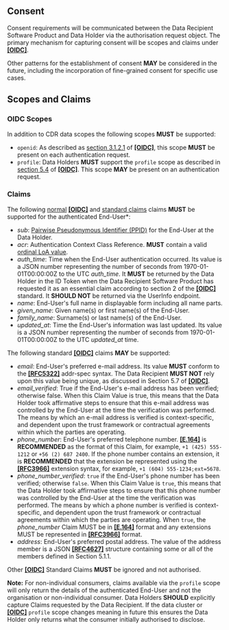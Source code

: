 ## Consent
Consent requirements will be communicated between the Data Recipient Software Product and Data Holder via the authorisation request object. The primary mechanism for capturing consent will be scopes and claims under **[[OIDC]](#nref-OIDC)**.

Other patterns for the establishment of consent **MAY** be considered in the future, including the incorporation of fine-grained consent for specific use cases.

## Scopes and Claims

### OIDC Scopes
In addition to CDR data scopes the following scopes **MUST** be supported:

- `openid`: As described as [section 3.1.2.1](https://openid.net/specs/openid-connect-core-1_0.html#AuthRequest) of **[[OIDC]](#nref-OIDC)**, this scope **MUST** be present on each authentication request.
- `profile`: Data Holders **MUST** support the `profile` scope as described in [section 5.4](https://openid.net/specs/openid-connect-core-1_0.html#ScopeClaims) of **[[OIDC]](#nref-OIDC)**. This scope **MAY** be present on an authentication request.

### Claims



The following [normal](https://openid.net/specs/openid-connect-core-1_0.html#NormalClaims) **[[OIDC]](#nref-OIDC)** and [standard claims](https://openid.net/specs/openid-connect-core-1_0.html#StandardClaims) claims **MUST** be supported for the authenticated End-User*:

- _sub_: [Pairwise Pseudonymous Identifier (PPID)](#identifiers-and-subject-types) for the End-User at the Data Holder.
- _acr_: Authentication Context Class Reference. **MUST** contain a valid [ordinal LoA value](#ordinal-loa).
- _auth_time_: Time when the End-User authentication occurred. Its value is a JSON number representing the number of seconds from 1970-01-01T00:00:00Z to the UTC _auth_time_. It **MUST** be returned by the Data Holder in the ID Token when the Data Recipient Software Product has requested it as an essential claim according to section 2 of the **[[OIDC]](#nref-OIDC)** standard. It **SHOULD NOT** be returned via the UserInfo endpoint.
- _name_: End-User's full name in displayable form including all name parts.
- _given_name_: Given name(s) or first name(s) of the End-User.
- _family_name_: Surname(s) or last name(s) of the End-User.
- _updated_at_: Time the End-User's information was last updated. Its value is a JSON number representing the number of seconds from 1970-01-01T00:00:00Z to the UTC _updated_at_ time.



The following standard **[[OIDC]](#nref-OIDC)** claims **MAY** be supported:

- _email_: End-User's preferred e-mail address. Its value **MUST** conform to the **[[RFC5322]](#nref-RFC5322)** addr-spec syntax. The Data Recipient **MUST NOT** rely upon this value being unique, as discussed in Section 5.7 of **[[OIDC]](#nref-OIDC)**. 
- _email_verified_: True if the End-User's e-mail address has been verified; otherwise false. When this Claim Value is true, this means that the Data Holder took affirmative steps to ensure that this e-mail address was controlled by the End-User at the time the verification was performed. The means by which an e-mail address is verified is context-specific, and dependent upon the trust framework or contractual agreements within which the parties are operating. 
- _phone_number_: End-User's preferred telephone number. **[[E.164]](#iref-E-164)** is **RECOMMENDED** as the format of this Claim, for example, `+1 (425) 555-1212` or `+56 (2) 687 2400`. If the phone number contains an extension, it is **RECOMMENDED** that the extension be represented using the **[[RFC3966]](#iref-RFC3966)** extension syntax, for example, `+1 (604) 555-1234;ext=5678`. 
- _phone_number_verified_: `true` if the End-User's phone number has been verified; otherwise `false`. When this Claim Value is `true`, this means that the Data Holder took affirmative steps to ensure that this phone number was controlled by the End-User at the time the verification was performed. The means by which a phone number is verified is context-specific, and dependent upon the trust framework or contractual agreements within which the parties are operating. When `true`, the _phone_number_ Claim MUST be in **[[E.164]](#iref-E-164)** format and any extensions MUST be represented in **[[RFC3966]](#iref-RFC3966)** format. 
- _address_: End-User's preferred postal address. The value of the address member is a JSON **[[RFC4627]](#nref-RFC4627)** structure containing some or all of the members defined in Section 5.1.1.

Other **[[OIDC]](#nref-OIDC)** Standard Claims **MUST** be ignored and not authorised.

**Note:** For non-individual consumers, claims available via the `profile` scope will only return the details of the authenticated End-User and not the organisation or non-individual consumer.
Data Holders **SHOULD** explicitly capture Claims requested by the Data Recipient. If the data cluster or **[[OIDC]](#nref-OIDC)** `profile` scope changes meaning in future this ensures the Data Holder only returns what the consumer initially authorised to disclose.
